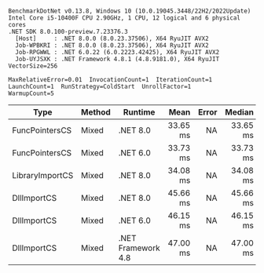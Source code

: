 ```

BenchmarkDotNet v0.13.8, Windows 10 (10.0.19045.3448/22H2/2022Update)
Intel Core i5-10400F CPU 2.90GHz, 1 CPU, 12 logical and 6 physical cores
.NET SDK 8.0.100-preview.7.23376.3
  [Host]     : .NET 8.0.0 (8.0.23.37506), X64 RyuJIT AVX2
  Job-WPBKRI : .NET 8.0.0 (8.0.23.37506), X64 RyuJIT AVX2
  Job-RPGWWL : .NET 6.0.22 (6.0.2223.42425), X64 RyuJIT AVX2
  Job-UYJSXK : .NET Framework 4.8.1 (4.8.9181.0), X64 RyuJIT VectorSize=256

MaxRelativeError=0.01  InvocationCount=1  IterationCount=1  
LaunchCount=1  RunStrategy=ColdStart  UnrollFactor=1  
WarmupCount=5  

```
| Type            | Method | Runtime            | Mean     | Error | Median   | Min      | Max      | Allocated |
|---------------- |------- |------------------- |---------:|------:|---------:|---------:|---------:|----------:|
| FuncPointersCS  | Mixed  | .NET 8.0           | 33.65 ms |    NA | 33.65 ms | 33.65 ms | 33.65 ms |    1000 B |
| FuncPointersCS  | Mixed  | .NET 6.0           | 33.73 ms |    NA | 33.73 ms | 33.73 ms | 33.73 ms |    1240 B |
| LibraryImportCS | Mixed  | .NET 8.0           | 34.08 ms |    NA | 34.08 ms | 34.08 ms | 34.08 ms |     952 B |
| DllImportCS     | Mixed  | .NET 8.0           | 45.66 ms |    NA | 45.66 ms | 45.66 ms | 45.66 ms |     952 B |
| DllImportCS     | Mixed  | .NET 6.0           | 46.15 ms |    NA | 46.15 ms | 46.15 ms | 46.15 ms |    1192 B |
| DllImportCS     | Mixed  | .NET Framework 4.8 | 47.00 ms |    NA | 47.00 ms | 47.00 ms | 47.00 ms |         - |
